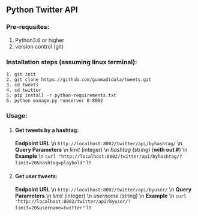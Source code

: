 ## Python Twitter API

### Pre-requsites:
1. Python3.6 or higher
2. version control (git)

### Installation steps (assuming linux terminal):
```
1. git init
2. git clone https://github.com/gummadidala/tweets.git
3. cd tweets
4. cd twitter
5. pip install -r python-requirements.txt
6. python manage.py runserver 0:8002
```

### Usage:

1. #### Get tweets by a hashtag:
    **Endpoint URL** \n
    ``` http://localhost:8002/twitter/api/byhashtag/ ``` \n
    **Query Parameters** \n
    _limit_ (integer) \n
    _hashtag_ (string) (**with out #**) \n
    **Example** \n
    ``` curl "http://localhost:8002/twitter/api/byhashtag/?limit=20&hashtag=playbold" ``` \n

2. #### Get user tweets:
    **Endpoint URL** \n
    ``` http://localhost:8002/twitter/api/byuser/ ``` \n
    **Query Parameters** \n
    _limit_ (integer) \n
    _username_ (string) \n
    **Example** \n
    ``` curl "http://localhost:8002/twitter/api/byuser/?limit=20&username=twitter" ``` \n


